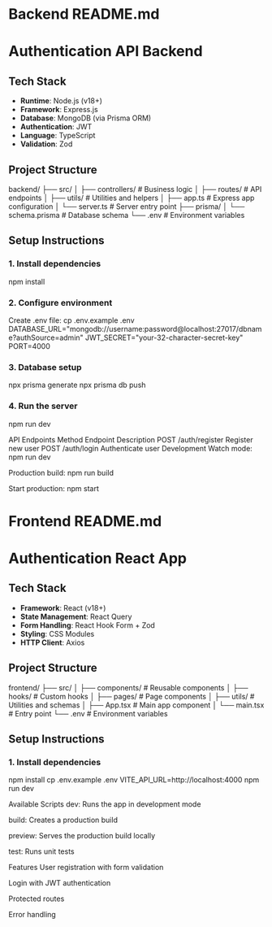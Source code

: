 # Backend README.md
# Authentication API Backend

## Tech Stack
- **Runtime**: Node.js (v18+)
- **Framework**: Express.js
- **Database**: MongoDB (via Prisma ORM)
- **Authentication**: JWT
- **Language**: TypeScript
- **Validation**: Zod

## Project Structure
backend/
├── src/
│ ├── controllers/ # Business logic
│ ├── routes/ # API endpoints
│ ├── utils/ # Utilities and helpers
│ ├── app.ts # Express app configuration
│ └── server.ts # Server entry point
├── prisma/
│ └── schema.prisma # Database schema
└── .env # Environment variables

## Setup Instructions

### 1. Install dependencies
npm install
### 2. Configure environment
Create .env file:
cp .env.example .env
DATABASE_URL="mongodb://username:password@localhost:27017/dbname?authSource=admin"
JWT_SECRET="your-32-character-secret-key"
PORT=4000

### 3. Database setup
npx prisma generate
npx prisma db push
### 4. Run the server
  npm run dev
  
API Endpoints
Method	Endpoint	Description
POST	/auth/register	Register new user
POST	/auth/login	Authenticate user
Development
Watch mode: npm run dev

Production build: npm run build

Start production: npm start


# Frontend README.md
# Authentication React App

## Tech Stack
- **Framework**: React (v18+)
- **State Management**: React Query
- **Form Handling**: React Hook Form + Zod
- **Styling**: CSS Modules
- **HTTP Client**: Axios

## Project Structure
frontend/
├── src/
│ ├── components/ # Reusable components
│ ├── hooks/ # Custom hooks
│ ├── pages/ # Page components
│ ├── utils/ # Utilities and schemas
│ ├── App.tsx # Main app component
│ └── main.tsx # Entry point
└── .env # Environment variables

## Setup Instructions

### 1. Install dependencies

npm install
cp .env.example .env
VITE_API_URL=http://localhost:4000
npm run dev


Available Scripts
dev: Runs the app in development mode

build: Creates a production build

preview: Serves the production build locally

test: Runs unit tests

Features
User registration with form validation

Login with JWT authentication

Protected routes

Error handling
